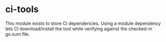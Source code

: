 # ci-tools

This module exists to store CI dependencies. Using a module dependency lets CI download/install the tool while verifying against the checked-in go.sum file.
